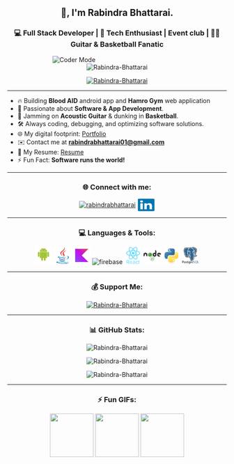 <h2 align="center"> 👾, I'm Rabindra Bhattarai.</h2>
<h3 align="center">💻 Full Stack Developer | 🚀 Tech Enthusiast | Event club | 🎸🏀 Guitar & Basketball Fanatic</h3>

<img align="right" alt="Coder Mode" width="400" src="https://media.giphy.com/media/qgQUggAC3Pfv687qPC/giphy.gif">

<p align="center"> <img src="https://komarev.com/ghpvc/?username=Rabindra-Bhattarai&label=Profile%20views&color=00ff00&style=flat" alt="Rabindra-Bhattarai" /> </p>

<p align="center"> <a href="https://github.com/ryo-ma/github-profile-trophy"><img src="https://github-profile-trophy.vercel.app/?username=Rabindra-Bhattarai&theme=matrix&no-frame=true&no-bg=true&margin-w=5" alt="Rabindra-Bhattarai" /></a> </p>

---

- 🔥 Building **Blood AID** android app and  **Hamro Gym** web application
- 💾 Passionate about **Software & App Development**.
- 🎵 Jamming on **Acoustic Guitar** & dunking in **Basketball**.
- 🛠️ Always coding, debugging, and optimizing software solutions.
- 🌐 My digital footprint: [Portfolio](https://rabindrabhattarai.com.np/)
- ✉️ Contact me at **rabindrabhattarai01@gmail.com**
- 📜 My Resume: [Resume](https://rabindrabhattarai.com.np/yu-cv.pdf)
- ⚡ Fun Fact: **Software runs the world!**

---

<h3 align="center">🌐 Connect with me:</h3>
<p align="center">
<a href="https://instagram.com/ig_raw_v" target="blank"><img align="center" src="https://raw.githubusercontent.com/rahuldkjain/github-profile-readme-generator/master/src/images/icons/Social/instagram.svg" alt="rabindrabhattarai" height="30" width="40" /></a>
<a href="https://linkedin.com/in/rabindrabhattarai" target="blank"><img align="center" src="https://raw.githubusercontent.com/devicons/devicon/master/icons/linkedin/linkedin-original.svg" alt="rabindrabhattarai" height="30" width="40" /></a>
</p>

---

<h3 align="center">💻 Languages & Tools:</h3>
<p align="center"> 
  <img src="https://raw.githubusercontent.com/devicons/devicon/master/icons/android/android-original-wordmark.svg" alt="android" width="40" height="40"/> 
  <img src="https://raw.githubusercontent.com/devicons/devicon/master/icons/java/java-original.svg" alt="java" width="40" height="40"/> 
  <img src="https://raw.githubusercontent.com/devicons/devicon/master/icons/kotlin/kotlin-original.svg" alt="kotlin" width="40" height="40"/> 
  <img src="https://www.vectorlogo.zone/logos/firebase/firebase-icon.svg" alt="firebase" width="40" height="40"/> 
  <img src="https://raw.githubusercontent.com/devicons/devicon/master/icons/react/react-original-wordmark.svg" alt="react" width="40" height="40"/> 
  <img src="https://raw.githubusercontent.com/devicons/devicon/master/icons/nodejs/nodejs-original-wordmark.svg" alt="nodejs" width="40" height="40"/> 
  <img src="https://raw.githubusercontent.com/devicons/devicon/master/icons/python/python-original.svg" alt="python" width="40" height="40"/> 
  <img src="https://raw.githubusercontent.com/devicons/devicon/master/icons/postgresql/postgresql-original-wordmark.svg" alt="postgresql" width="40" height="40"/>
</p>

---

<h3 align="center">💰 Support Me:</h3>
<p align="center"><a href="https://ko-fi.com/Rabindra-Bhattarai"> <img src="https://cdn.ko-fi.com/cdn/kofi3.png?v=3" height="50" width="210" alt="Rabindra-Bhattarai" /></a></p>

---

<h3 align="center">📊 GitHub Stats:</h3>
<p align="center"><img src="https://github-readme-stats.vercel.app/api/top-langs?username=Rabindra-Bhattarai&show_icons=true&locale=en&layout=compact&theme=matrix" alt="Rabindra-Bhattarai" /></p>
<p align="center"><img src="https://github-readme-stats.vercel.app/api?username=Rabindra-Bhattarai&show_icons=true&locale=en&theme=matrix" alt="Rabindra-Bhattarai" /></p>
<p align="center"><img src="https://github-readme-streak-stats.herokuapp.com/?user=Rabindra-Bhattarai&theme=matrix" alt="Rabindra-Bhattarai" /></p>

---

<h3 align="center">⚡ Fun GIFs:</h3>
<p align="center">
  <img src="https://media.giphy.com/media/13HgwGsXF0aiGY/giphy.gif" width="100" height="100"> 
  <img src="https://media.giphy.com/media/3o7TKtnuHOHHUjR38Y/giphy.gif" width="100" height="100"> 
  <img src="https://media.giphy.com/media/2tMYOWRjFHVeS/giphy.gif" width="100" height="100"> 
</p>
